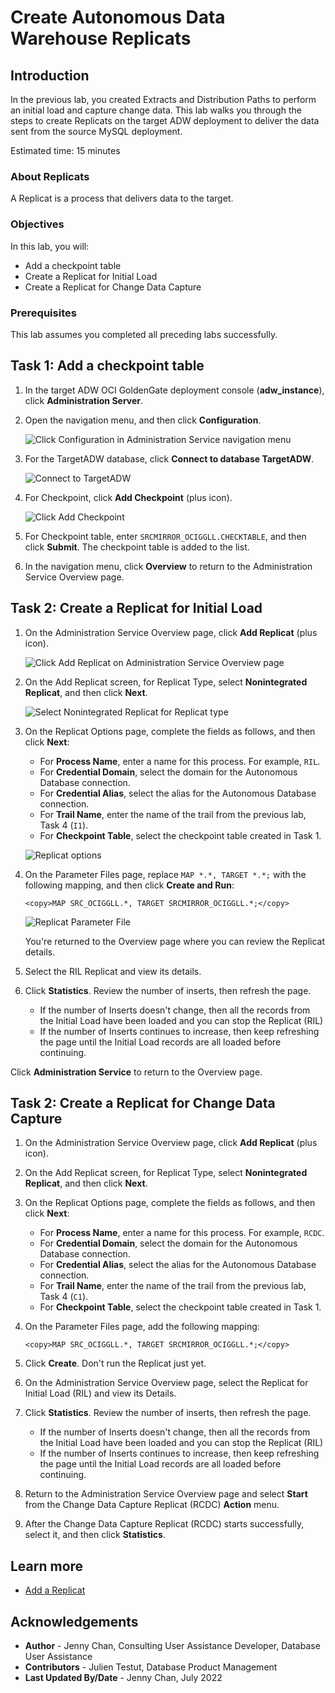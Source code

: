 # Create Autonomous Data Warehouse Replicats

## Introduction

In the previous lab, you created Extracts and Distribution Paths to perform an initial load and capture change data. This lab walks you through the steps to create Replicats on the target ADW deployment to deliver the data sent from the source MySQL deployment.

Estimated time: 15 minutes

### About Replicats

A Replicat is a process that delivers data to the target.

### Objectives

In this lab, you will:
* Add a checkpoint table
* Create a Replicat for Initial Load
* Create a Replicat for Change Data Capture

### Prerequisites

This lab assumes you completed all preceding labs successfully.

## Task 1: Add a checkpoint table

1.  In the target ADW OCI GoldenGate deployment console (**adw_instance**), click **Administration Server**.

2.  Open the navigation menu, and then click **Configuration**.

    ![Click Configuration in Administration Service navigation menu](./images/01-02-config.png " ")

3.  For the TargetADW database, click **Connect to database TargetADW**.

    ![Connect to TargetADW](./images/01-03-dbconnect.png " ")

4.  For Checkpoint, click **Add Checkpoint** (plus icon).

    ![Click Add Checkpoint](./images/01-04-add-checkpoint.png " ")

6.  For Checkpoint table, enter `SRCMIRROR_OCIGGLL.CHECKTABLE`, and then click **Submit**. The checkpoint table is added to the list.

7.  In the navigation menu, click **Overview** to return to the Administration Service Overview page.

## Task 2: Create a Replicat for Initial Load

1.  On the Administration Service Overview page, click **Add Replicat** (plus icon).

    ![Click Add Replicat on Administration Service Overview page](./images/02-01-add-replicat.png " ")

2.  On the Add Replicat screen, for Replicat Type, select **Nonintegrated Replicat**, and then click **Next**.

    ![Select Nonintegrated Replicat for Replicat type](./images/02-02-replicat-type.png " ")

3.  On the Replicat Options page, complete the fields as follows, and then click **Next**:
    * For **Process Name**, enter a name for this process. For example, `RIL`.
    * For **Credential Domain**, select the domain for the Autonomous Database connection.
    * For **Credential Alias**, select the alias for the Autonomous Database connection.
    * For **Trail Name**, enter the name of the trail from the previous lab, Task 4 (`I1`).
    * For **Checkpoint Table**, select the checkpoint table created in Task 1.

    ![Replicat options](./images/02-03-replicat-options.png " ")

4.  On the Parameter Files page, replace `MAP *.*, TARGET *.*;` with the following mapping, and then click **Create and Run**:

    ```
    <copy>MAP SRC_OCIGGLL.*, TARGET SRCMIRROR_OCIGGLL.*;</copy>
    ```

    ![Replicat Parameter File](./images/02-04-params.png " ")

    You're returned to the Overview page where you can review the Replicat details.

5.  Select the RIL Replicat and view its details.

6.  Click **Statistics**. Review the number of inserts, then refresh the page.
    * If the number of Inserts doesn't change, then all the records from the Initial Load have been loaded and you can stop the Replicat (RIL)
    * If the number of Inserts continues to increase, then keep refreshing the page until the Initial Load records are all loaded before continuing.

Click **Administration Service** to return to the Overview page.

## Task 2: Create a Replicat for Change Data Capture

1.  On the Administration Service Overview page, click **Add Replicat** (plus icon).

2.  On the Add Replicat screen, for Replicat Type, select **Nonintegrated Replicat**, and then click **Next**.

3.  On the Replicat Options page, complete the fields as follows, and then click **Next**:
    * For **Process Name**, enter a name for this process. For example, `RCDC`.
    * For **Credential Domain**, select the domain for the Autonomous Database connection.
    * For **Credential Alias**, select the alias for the Autonomous Database connection.
    * For **Trail Name**, enter the name of the trail from the previous lab, Task 4 (`C1`).
    * For **Checkpoint Table**, select the checkpoint table created in Task 1.

4.  On the Parameter Files page, add the following mapping:

    ```
    <copy>MAP SRC_OCIGGLL.*, TARGET SRCMIRROR_OCIGGLL.*;</copy>
    ```

5.  Click **Create**. Don't run the Replicat just yet.

6.  On the Administration Service Overview page, select the Replicat for Initial Load (RIL) and view its Details.

7.  Click **Statistics**. Review the number of inserts, then refresh the page.
    * If the number of Inserts doesn't change, then all the records from the Initial Load have been loaded and you can stop the Replicat (RIL)
    * If the number of Inserts continues to increase, then keep refreshing the page until the Initial Load records are all loaded before continuing.

8.  Return to the Administration Service Overview page and select **Start** from the Change Data Capture Replicat (RCDC) **Action** menu.

9.  After the Change Data Capture Replicat (RCDC) starts successfully, select it, and then click **Statistics**.

## Learn more

* [Add a Replicat](https://docs.oracle.com/en/cloud/paas/goldengate-service/cress/index.html)

## Acknowledgements
* **Author** - Jenny Chan, Consulting User Assistance Developer, Database User Assistance
* **Contributors** -  Julien Testut, Database Product Management
* **Last Updated By/Date** - Jenny Chan, July 2022

